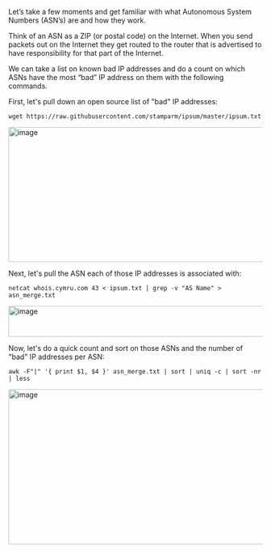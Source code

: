 Let’s take a few moments and get familiar with what Autonomous System Numbers (ASN’s) are and how they work.

Think of an ASN as a ZIP (or postal code) on the Internet.  When you send packets out on the Internet they get routed to the router that is advertised to have responsibility for that part of the Internet. 

We can take a list on known bad IP addresses and do a count on which ASNs have the most “bad” IP address on them with the following commands.

First, let's pull down an open source list of "bad" IP addresses:

`wget https://raw.githubusercontent.com/stamparm/ipsum/master/ipsum.txt`

<img width="643" height="267" alt="image" src="https://github.com/user-attachments/assets/5980ff3a-6f5e-4a01-b5b4-2028c5bbc5cc" />


Next, let's pull the ASN each of those IP addresses is associated with:

`netcat whois.cymru.com 43 < ipsum.txt | grep -v "AS Name" > asn_merge.txt`

<img width="634" height="61" alt="image" src="https://github.com/user-attachments/assets/ad5e97d0-e605-41c0-91c9-80000085f6b4" />


Now, let's do a quick count and sort on those ASNs and the number of "bad" IP addresses per ASN:

`awk -F"|" '{ print $1, $4 }' asn_merge.txt | sort | uniq -c | sort -nr | less`

<img width="765" height="307" alt="image" src="https://github.com/user-attachments/assets/9e3ce640-3ff3-4d5f-b42a-30e373844c79" />

